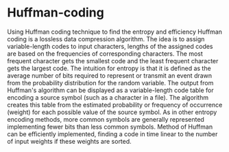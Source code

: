 # Huffman-coding
Using Huffman coding technique to find the entropy and efficiency
Huffman coding is a lossless data compression algorithm. The idea is to assign variable-length codes to input characters, lengths of the assigned codes are based on the
frequencies of corresponding characters. The most frequent character gets the smallest code and the least frequent character gets the largest code.
The intuition for entropy is that it is defined as the average number of bits required to represent or transmit an event drawn from the probability distribution for the random 
variable.
The output from Huffman's algorithm can be displayed as a variable-length code table for encoding a source symbol (such as a character in a file). The algorithm creates this table 
from the estimated probability or frequency of occurrence (weight) for each possible value of the source symbol. As in other entropy encoding methods, more common symbols are 
generally represented implementing fewer bits than less common symbols. Method of Huffman can be efficiently implemented, finding a code in time linear to the number of input 
weights if these weights are sorted.
